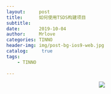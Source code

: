 ```yaml
---
layout:     post
title:      如何使用TSDS构建项目
subtitle:   
date:       2019-10-04
author:     Mrlove
categories: TINNO
header-img: img/post-bg-ios9-web.jpg
catalog: 	 true
tags:
    - TINNO
    
---
```

<div align="center">
	<img src="/img/2019-10-4/2019-10-4-1.1.png">  
</div> 
